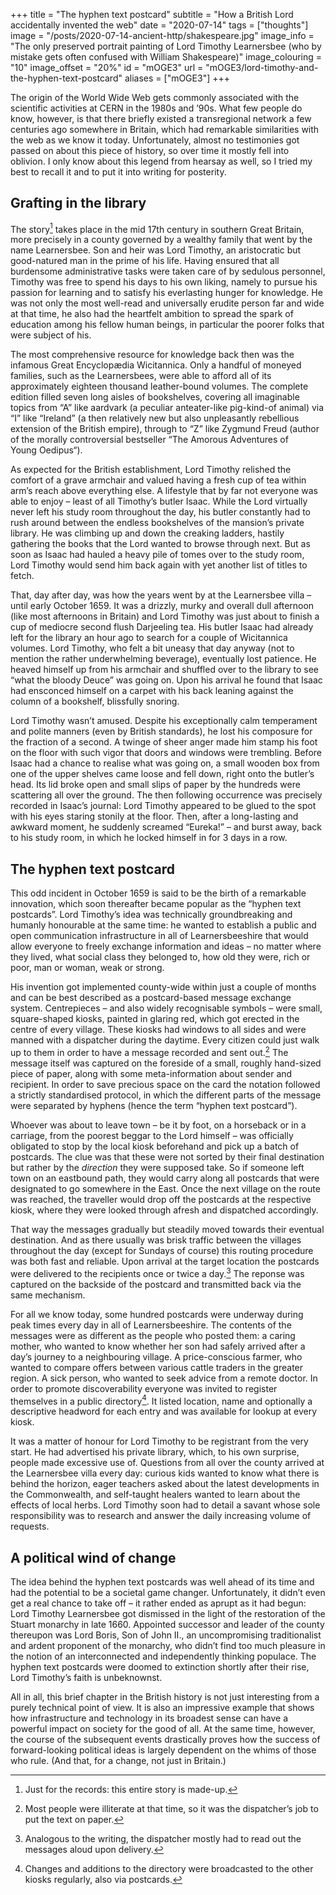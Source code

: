 +++
title = "The hyphen text postcard"
subtitle = "How a British Lord accidentally invented the web"
date = "2020-07-14"
tags = ["thoughts"]
image = "/posts/2020-07-14-ancient-http/shakespeare.jpg"
image_info = "The only preserved portrait painting of Lord Timothy Learnersbee (who by mistake gets often confused with William Shakespeare)"
image_colouring = "10"
image_offset = "20%"
id = "mOGE3"
url = "mOGE3/lord-timothy-and-the-hyphen-text-postcard"
aliases = ["mOGE3"]
+++

The origin of the World Wide Web gets commonly associated with the scientific activities at CERN in the 1980s and ’90s. What few people do know, however, is that there briefly existed a transregional network a few centuries ago somewhere in Britain, which had remarkable similarities with the web as we know it today. Unfortunately, almost no testimonies got passed on about this piece of history, so over time it mostly fell into oblivion. I only know about this legend from hearsay as well, so I tried my best to recall it and to put it into writing for posterity.

## Grafting in the library

The story[^1] takes place in the mid 17th century in southern Great Britain, more precisely in a county governed by a wealthy family that went by the name Learnersbee. Son and heir was Lord Timothy, an aristocratic but good-natured man in the prime of his life. Having ensured that all burdensome administrative tasks were taken care of by sedulous personnel, Timothy was free to spend his days to his own liking, namely to pursue his passion for learning and to satisfy his everlasting hunger for knowledge. He was not only the most well-read and universally erudite person far and wide at that time, he also had the heartfelt ambition to spread the spark of education among his fellow human beings, in particular the poorer folks that were subject of his.

The most comprehensive resource for knowledge back then was the infamous Great Encyclopædia Wicitannica. Only a handful of moneyed families, such as the Learnersbees, were able to afford all of its approximately eighteen thousand leather-bound volumes. The complete edition filled seven long aisles of bookshelves, covering all imaginable topics from “A” like aardvark (a peculiar anteater-like pig-kind-of animal) via “I” like “Ireland” (a then relatively new but also unpleasantly rebellious extension of the British empire), through to “Z” like Zygmund Freud (author of the morally controversial bestseller “The Amorous Adventures of Young Oedipus“).

As expected for the British establishment, Lord Timothy relished the comfort of a grave armchair and valued having a fresh cup of tea within arm’s reach above everything else. A lifestyle that by far not everyone was able to enjoy – least of all Timothy’s butler Isaac. While the Lord virtually never left his study room throughout the day, his butler constantly had to rush around between the endless bookshelves of the mansion’s private library. He was climbing up and down the creaking ladders, hastily gathering the books that the Lord wanted to browse through next. But as soon as Isaac had hauled a heavy pile of tomes over to the study room, Lord Timothy would send him back again with yet another list of titles to fetch.

That, day after day, was how the years went by at the Learnersbee villa – until early October 1659. It was a drizzly, murky and overall dull afternoon (like most afternoons in Britain) and Lord Timothy was just about to finish a cup of mediocre second flush Darjeeling tea. His butler Isaac had already left for the library an hour ago to search for a couple of Wicitannica volumes. Lord Timothy, who felt a bit uneasy that day anyway (not to mention the rather underwhelming beverage), eventually lost patience. He heaved himself up from his armchair and shuffled over to the library to see “what the bloody Deuce” was going on. Upon his arrival he found that Isaac had ensconced himself on a carpet with his back leaning against the column of a bookshelf, blissfully snoring.

Lord Timothy wasn’t amused. Despite his exceptionally calm temperament and polite manners (even by British standards), he lost his composure for the fraction of a second. A twinge of sheer anger made him stamp his foot on the floor with such vigor that doors and windows were trembling. Before Isaac had a chance to realise what was going on, a small wooden box from one of the upper shelves came loose and fell down, right onto the butler’s head. Its lid broke open and small slips of paper by the hundreds were scattering all over the ground. The then following occurrence was precisely recorded in Isaac’s journal: Lord Timothy appeared to be glued to the spot with his eyes staring stonily at the floor. Then, after a long-lasting and awkward moment, he suddenly screamed “Eureka!” – and burst away, back to his study room, in which he locked himself in for 3 days in a row.

## The hyphen text postcard

This odd incident in October 1659 is said to be the birth of a remarkable innovation, which soon thereafter became popular as the “hyphen text postcards”. Lord Timothy’s idea was technically groundbreaking and humanly honourable at the same time: he wanted to establish a public and open communication infrastructure in all of Learnersbeeshire that would allow everyone to freely exchange information and ideas – no matter where they lived, what social class they belonged to, how old they were, rich or poor, man or woman, weak or strong.

His invention got implemented county-wide within just a couple of months and can be best described as a postcard-based message exchange system. Centrepieces – and also widely recognisable symbols – were small, square-shaped kiosks, painted in glaring red, which got erected in the centre of every village. These kiosks had windows to all sides and were manned with a dispatcher during the daytime. Every citizen could just walk up to them in order to have a message recorded and sent out.[^2] The message itself was captured on the foreside of a small, roughly hand-sized piece of paper, along with some meta-information about sender and recipient. In order to save precious space on the card the notation followed a strictly standardised protocol, in which the different parts of the message were separated by hyphens (hence the term “hyphen text postcard”).

Whoever was about to leave town – be it by foot, on a horseback or in a carriage, from the poorest beggar to the Lord himself – was officially obligated to stop by the local kiosk beforehand and pick up a batch of postcards. The clue was that these were not sorted by their final destination but rather by the *direction* they were supposed take. So if someone left town on an eastbound path, they would carry along all postcards that were designated to go somewhere in the East. Once the next village on the route was reached, the traveller would drop off the postcards at the respective kiosk, where they were looked through afresh and dispatched accordingly.

That way the messages gradually but steadily moved towards their eventual destination. And as there usually was brisk traffic between the villages throughout the day (except for Sundays of course) this routing procedure was both fast and reliable. Upon arrival at the target location the postcards were delivered to the recipients once or twice a day.[^3] The reponse was captured on the backside of the postcard and transmitted back via the same mechanism.

For all we know today, some hundred postcards were underway during peak times every day in all of Learnersbeeshire. The contents of the messages were as different as the people who posted them: a caring mother, who wanted to know whether her son had safely arrived after a day’s journey to a neighbouring village. A price-conscious farmer, who wanted to compare offers between various cattle traders in the greater region. A sick person, who wanted to seek advice from a remote doctor. In order to promote discoverability everyone was invited to register themselves in a public directory[^4]. It listed location, name and optionally a descriptive headword for each entry and was available for lookup at every kiosk.

It was a matter of honour for Lord Timothy to be registrant from the very start. He had advertised his private library, which, to his own surprise, people made excessive use of. Questions from all over the county arrived at the Learnersbee villa every day: curious kids wanted to know what there is behind the horizon, eager teachers asked about the latest developments in the Commonwealth, and self-taught healers wanted to learn about the effects of local herbs. Lord Timothy soon had to detail a savant whose sole responsibility was to research and answer the daily increasing volume of requests.

## A political wind of change

The idea behind the hyphen text postcards was well ahead of its time and had the potential to be a societal game changer. Unfortunately, it didn’t even get a real chance to take off – it rather ended as aprupt as it had begun: Lord Timothy Learnersbee got dismissed in the light of the restoration of the Stuart monarchy in late 1660. Appointed successor and leader of the county thereupon was Lord Boris, Son of John II., an uncompromising traditionalist and ardent proponent of the monarchy, who didn’t find too much pleasure in the notion of an interconnected and independently thinking populace. The hyphen text postcards were doomed to extinction shortly after their rise, Lord Timothy’s faith is unbeknownst.

All in all, this brief chapter in the British history is not just interesting from a purely technical point of view. It is also an impressive example that shows how infrastructure and technology in its broadest sense can have a powerful impact on society for the good of all. At the same time, however, the course of the subsequent events drastically proves how the success of forward-looking political ideas is largely dependent on the whims of those who rule. (And that, for a change, not just in Britain.)


[^1]: Just for the records: this entire story is made-up.
[^2]: Most people were illiterate at that time, so it was the dispatcher’s job to put the text on paper.
[^3]: Analogous to the writing, the dispatcher mostly had to read out the messages aloud upon delivery.
[^4]: Changes and additions to the directory were broadcasted to the other kiosks regularly, also via postcards.
